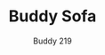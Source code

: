 ---
designer: Busetti Garuti Redaelli
description: "A%20three-seater%20sofa%20that%2C%20while%20maintaining%20the%20collection%27s%20friendly%20and%20reassuring%20design%2C%20adds%20further%20comfort%20to%20the%20seat%2C%20thanks%20to%20a%20combination%20of%20four%20different%20densities%20of%20polyurethane%20foam%20supported%20by%20elastic%20belts%2C%20offering%20greater%20softness%20for%20a%20domestic%20environment%20in%20which%20one%20feels%20truly%20pampered.%A0%20The%20sofa%20is%20incredibly%20versatile%3A%20not%20only%20is%20it%20available%20with%20or%20without%20armrests%2C%20but%20several%20seating%20modules%20can%20be%20positioned%20together.%20Version%20with%20removable%20covers%20available%20on%20request."
image_primary: img/Buddy_219_01_zoom.jpg
image_secondary: img/Buddy_219_02_zoom.jpg
manufacturer: Pedrali
href: https://www.pedrali.it/en/products/catalog/BUDDY-sofa-219-00001/
subtitle: Buddy 219
title: Buddy Sofa
image_thumb: img/Buddy_219_cover.jpg
tags: 
  - pedrali
  - lounge-seating
category: lounge-seating
slug: /manufacturers/pedrali/lounge-seating/busetti-garuti-redaelli-buddy-sofa
---